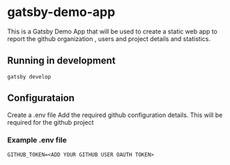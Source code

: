 # gatsby-demo-app
This is a Gatsby Demo App that will be used to create a static web app to report the github organization , users and project details and statistics.

## Running in development
`gatsby develop`

## Configurataion
Create a .env file
Add the required github configuration details. This will be required for the github project
### Example .env file
```
GITHUB_TOKEN=<ADD YOUR GITHUB USER OAUTH TOKEN> 
```
